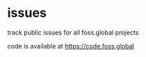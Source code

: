 # issues
track public issues for all foss.global projects

code is available at https://code.foss.global
